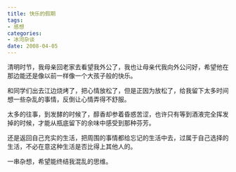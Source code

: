 ```yaml
---
title: 快乐的假期
tags:
- 感想
categories:
- 冰河杂谈
date: 2008-04-05
---
```


清明时节，我母亲回老家去看望我外公了，我也让母亲代我向外公问好，希望他在那边能还是像以前一样像一个大孩子般的快乐。

和同学们出去江边烧烤了，把心情放松了，但是正因为放松了，给我留下太多时间想一些杂乱的事情，反倒让心情弄得不舒服。

太多的往事，到发酵的时候了，醇香却参着昏惑苦涩，也许只有等到酒液完全挥发掉的时候，才能从瓶底留下的余味中感受到那种芬芳。

还是返回自己充实的生活，把周围的事情都给忘记的生活中去，过属于自己选择的生活，不必在意这种生活是否比得上其他人的。

一串杂想，希望能终结我混乱的思维。
